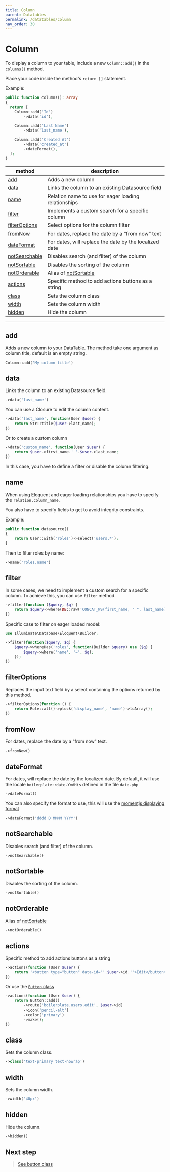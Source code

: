 ```yaml
---
title: Column
parent: Datatables
permalink: /datatables/column
nav_order: 30
---
```


# Column

To display a column to your table, include a new `Column::add()` in the `columns()` method.

Place your code inside the method's `return []` statement.

Example:

```php
public function columns(): array
{
  return [
    Column::add('Id')
        ->data('id'),

    Column::add('Last Name')
        ->data('last_name'),

    Column::add('Created At')
        ->data('created_at')
        ->dateFormat(),
  ];
} 
```

| method | description |
| --- | --- |
| [add](#add) | Adds a new column |
| [data](#data) | Links the column to an existing Datasource field |
| [name](#name) | Relation name to use for eager loading relationships |
| [filter](#filter) | Implements a custom search for a specific column |
| [filterOptions](#filteroptions) | Select options for the column filter |
| [fromNow](#fromnow) | For dates, replace the date by a “from now” text |
| [dateFormat](#dateformat) | For dates, will replace the date by the localized date |
| [notSearchable](#notsearchable) | Disables search (and filter) of the column |
| [notSortable](#notsortable) | Disables the sorting of the column |
| [notOrderable](#notorderable) | Alias of [notSortable](#notsortable) |
| [actions](#actions) | Specific method to add actions buttons as a string |
| [class](#class) | Sets the column class |
| [width](#width) | Sets the column width |
| [hidden](#hidden) | Hide the column |

---

## add

Adds a new column to your DataTable. The method take one argument as column title, default is an empty string.

```php
Column::add('My column title') 
```

## data

Links the column to an existing Datasource field.

```php
->data('last_name')
```

You can use a Closure to edit the column content.

```php
->data('last_name', function(User $user) {
    return Str::title($user->last_name);
})
```

Or to create a custom column

```php
->data('custom_name', function(User $user) {
    return $user->first_name.' '.$user->last_name;
})
```

In this case, you have to define a filter or disable the column filtering.

## name

When using Eloquent and eager loading relationships you have to specify the `relation.column_name`.

You also have to specify fields to get to avoid integrity constraints.

Example:

```php
public function datasource()
{
    return User::with('roles')->select('users.*');
} 
```

Then to filter roles by name:

```php
->name('roles.name')
```

## filter

In some cases, we need to implement a custom search for a specific column. To achieve this, you can use `filter` method.

```php
->filter(function ($query, $q) {
    return $query->where(DB::raw('CONCAT_WS(first_name, " ", last_name)'), 'LIKE', "%$q%");
})
```

Specific case to filter on eager loaded model:

```php
use Illuminate\Database\Eloquent\Builder;

->filter(function($query, $q) {
    $query->whereHas('roles', function(Builder $query) use ($q) {
        $query->where('name', '=', $q);
    });
}) 
```

## filterOptions

Replaces the input text field by a select containing the options returned by this method.

```php
->filterOptions(function () {
    return Role::all()->pluck('display_name', 'name')->toArray();
})
```

## fromNow

For dates, replace the date by a "from now" text.

```php
->fromNow()
```

## dateFormat

For dates, will replace the date by the localized date. By default, it will use the locale `boilerplate::date.YmdHis` defined in the file `date.php`

```php
->dateFormat()
```

You can also specify the format to use, this will use the [momentjs displaying format](https://momentjs.com/docs/#/displaying/)

```php
->dateFormat('dddd D MMMM YYYY')
```

## notSearchable

Disables search (and filter) of the column.

```php
->notSearchable()
```

## notSortable

Disables the sorting of the column.

```php
->notSortable()
```

## notOrderable

Alias of [notSortable](#notsortable)

```php
->notOrderable()
```

## actions

Specific method to add actions buttons as a string

```php
->actions(function (User $user) {
    return '<button type="button" data-id="'.$user->id.'">Edit</button>';
})
```

Or use the [`Button` class](button)

```php
->actions(function (User $user) {
    return Button::add()
        ->route('boilerplate.users.edit', $user->id)
        ->icon('pencil-alt')
        ->color('primary')
        ->make();
})
```

## class

Sets the column class.

```php
->class('text-primary text-nowrap')
```

## width

Sets the column width.

```php
->width('40px')
```

## hidden

Hide the column.

```php
->hidden()
```

## Next step

> [See button class](button)